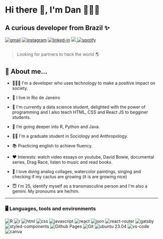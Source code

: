 
# Hi there 👋, I'm Dan 🧑🏾‍💻

## A curious developer from Brazil ✨ 
 [![gmail](https://camo.githubusercontent.com/0087e4d96b5510787161df3843b869025dd63c38f0df1d3a1811b363fe08c054/68747470733a2f2f696d672e736869656c64732e696f2f62616467652f476d61696c2d4431343833363f7374796c653d666f722d7468652d6261646765266c6f676f3d476d61696c266c6f676f436f6c6f723d7768697465)](mailto:dandaro.nogueira@gmail.com) [![instagram](https://camo.githubusercontent.com/25086f56cd45be5a899ae3feff86e2002bbd656fa569b666d2dd828b538fc9e3/68747470733a2f2f696d672e736869656c64732e696f2f62616467652f496e7374616772616d2d4534343035463f7374796c653d666f722d7468652d6261646765266c6f676f3d696e7374616772616d266c6f676f436f6c6f723d7768697465)](https://www.instagram.com/_dannogueira/) [![linked-in](https://camo.githubusercontent.com/dd378a7405612493d32551f2c51842e47439fc509ee2735dee0d3eec87140fda/68747470733a2f2f696d672e736869656c64732e696f2f62616467652f4c696e6b6564696e2d3030373742353f7374796c653d666f722d7468652d6261646765266c6f676f3d4c696e6b6564496e266c6f676f436f6c6f723d7768697465)](https://www.linkedin.com/in/dandaronogueira/)  [![](https://img.shields.io/badge/Codepen-000000?style=for-the-badge&logo=codepen&logoColor=white)](https://codepen.io/dannog)[ ![spotify](https://img.shields.io/badge/Spotify-1ED760?&style=for-the-badge&logo=spotify&logoColor=white)](https://open.spotify.com/user/12165539412)
## 
> Looking for partners to hack the world 🌎
##

## 🚀 About me...
  

-   🧑🏾‍💻 I'm a developer who uses technology to make a positive impact on society.
  
-   📌 I live in Rio de Janeiro
  
-   🚀 I'm currently a data science student, delighted with the power of programming and I also teach HTML, CSS and React JS to begginer students.
  
-   🌱 I’m going deeper into R, Python and Java.
  
-   👨‍🎓 I'm a graduate student in Sociology and Anthropology.
  
-  📚 Practicing english to achieve fluency.
    
-   ❤️ Interests: watch video essays on youtube, David Bowie, documental series, Drag Race, listen to music and read books.
  
-   🎨 I love doing analog collages, watercolor paintings, singing and checking if my cactus are growing (it is are growing nice)
  
-   😇 I'm 25, identify myself as a transmasculine person and I'm also a gemini. My pronoums are he/him.
  

----------

### 🖥️ Languages, tools and environments

![R](https://img.shields.io/badge/RStudio-75AADB?style=for-the-badge&logo=RStudio&logoColor=white) ![r](https://img.shields.io/badge/R-276DC3?style=for-the-badge&logo=r&logoColor=white) ![html](https://camo.githubusercontent.com/bfe6a48836e87b13a16f1f56f88fee428475c2ac29247992ec9b8bcc7154f881/68747470733a2f2f696d672e736869656c64732e696f2f62616467652f48544d4c352d4533344632363f7374796c653d666f722d7468652d6261646765266c6f676f3d68746d6c35266c6f676f436f6c6f723d7768697465)  ![css](https://camo.githubusercontent.com/472c222e8f240a48ae51cd9b082a1b857be809dcd851a25150890c2da50c13a5/68747470733a2f2f696d672e736869656c64732e696f2f62616467652f435353332d3135373242363f7374796c653d666f722d7468652d6261646765266c6f676f3d63737333266c6f676f436f6c6f723d7768697465) ![javascript](https://camo.githubusercontent.com/77a94341662845d3740986b84d8219c0fd4a0a9e4af8e5411c24cec0faee2129/68747470733a2f2f696d672e736869656c64732e696f2f62616467652f4a6176615363726970742d3332333333303f7374796c653d666f722d7468652d6261646765266c6f676f3d6a617661736372697074266c6f676f436f6c6f723d463744463145) ![react](https://camo.githubusercontent.com/b565df9f7b8d4df89f42511c3caa6958a6fb1d6c74b0342ac024811251a3d3a1/68747470733a2f2f696d672e736869656c64732e696f2f62616467652f52656163742d3044303632373f7374796c653d666f722d7468652d6261646765266c6f676f3d7265616374266c6f676f436f6c6f723d363144414642)
![json](https://img.shields.io/badge/json-5E5C5C?style=for-the-badge&logo=json&logoColor=white) ![react-router](https://camo.githubusercontent.com/ad45bc29fd15b24972f6b398c887b7cdfd9723cf0d0518ff2b118397e3b13cb0/68747470733a2f2f696d672e736869656c64732e696f2f62616467652f52656163745f526f757465722d4341343234353f7374796c653d666f722d7468652d6261646765266c6f676f3d72656163742d726f75746572266c6f676f436f6c6f723d7768697465) ![gatsby](https://camo.githubusercontent.com/535aae3a7f491c16293fa6c6298ec0121a122a4f0c5792e57c5c5563979569ce/68747470733a2f2f696d672e736869656c64732e696f2f62616467652f4761747362792d2532333636333339392e7376673f7374796c653d666f722d7468652d6261646765266c6f676f3d676174736279266c6f676f436f6c6f723d7768697465) ![styled-components](https://camo.githubusercontent.com/69e7fa08ff8984eda78f483f66f2d09c30755c6673e4f7a497dc8d3af8031c86/68747470733a2f2f696d672e736869656c64732e696f2f62616467652f7374796c65645f636f6d706f6e656e74732d4442373039333f7374796c653d666f722d7468652d6261646765266c6f676f3d7374796c65642d636f6d706f6e656e7473266c6f676f436f6c6f723d7768697465) ![Github Pages](https://camo.githubusercontent.com/e50d11a1bf0ea97f274e53dce4befa11b8d5b14a5a7284800fe1c39dc3bd7260/68747470733a2f2f696d672e736869656c64732e696f2f62616467652f4769746875622050616765732d3232323232323f7374796c653d666f722d7468652d6261646765266c6f676f3d676974687562266c6f676f436f6c6f723d7768697465) ![Git](https://camo.githubusercontent.com/3e155b3f1cf1919c69e5bd1a09cd2112864c119a644818065df0c9b3e0093733/68747470733a2f2f696d672e736869656c64732e696f2f62616467652f4769742d4630353033322e7376673f7374796c653d666f722d7468652d6261646765266c6f676f3d676974266c6f676f436f6c6f723d7768697465) ![ubuntu 23.04](https://camo.githubusercontent.com/7202ff5e53afd37343a750a90e64c418aaea1ac445a7153b2234952b3bfc2f00/68747470733a2f2f696d672e736869656c64732e696f2f62616467652f5562756e74752d6539353432303f7374796c653d666f722d7468652d6261646765266c6f676f3d7562756e7475266c6f676f436f6c6f723d7768697465) ![vs-code](https://camo.githubusercontent.com/c91033c03586ef7bb1d59c3dd3466a372fceba326c1a1c93e8acebdc230e21f6/68747470733a2f2f696d672e736869656c64732e696f2f62616467652f56535f436f64652d3030374143433f7374796c653d666f722d7468652d6261646765266c6f676f3d56697375616c2d53747564696f2d436f6465266c6f676f436f6c6f723d7768697465) ![canva](https://img.shields.io/badge/Canva-%2300C4CC.svg?&style=for-the-badge&logo=Canva&logoColor=white)
